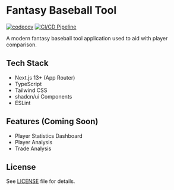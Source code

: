 # Fantasy Baseball Tool

[![codecov](https://codecov.io/gh/WeebleWobb/baseball-fantasy-tool/branch/main/graph/badge.svg)](https://codecov.io/gh/WeebleWobb/baseball-fantasy-tool)
[![CI/CD Pipeline](https://github.com/WeebleWobb/baseball-fantasy-tool/actions/workflows/ci.yml/badge.svg)](https://github.com/WeebleWobb/baseball-fantasy-tool/actions/workflows/ci.yml)

A modern fantasy baseball tool application used to aid with player comparison.

## Tech Stack

- Next.js 13+ (App Router)
- TypeScript
- Tailwind CSS
- shadcn/ui Components
- ESLint

## Features (Coming Soon)

- Player Statistics Dashboard
- Player Analysis
- Trade Analysis

## License

See [LICENSE](LICENSE) file for details.
